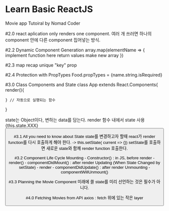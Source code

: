 # Learn Basic ReactJS

Movie app Tutoiral
by Nomad Coder

#2.0
react aplication only renders one component.
여러 개 쓰러면 하나의 component 안에 다른 component 집어넣는 방식.

#2.2 Dynamic Component Generation
array.map(elementName => {
implement function here
return values make new array
})

#2.3 map recap
unique "key" prop

#2.4 Protection with PropTypes
Food.propTypes = {name.string.isRequired}

#3.0 Class Components and State
class App extends React.Components{
render(){

    } // 자동으로 실행되는 함수

}

state는 Object이다, 변하는 data를 담는다.
render 함수 내에서 state 사용 {this.state.XXX}
<button onClick={this.add}>

#3.1 All you need to know about State
state를 변경하고자 할때 react가 render function를 다시 호출하게 해야 한다.
-> this.setState( current => {})
setState를 호출하면 새로운 state와 함께 render function 호출한다.

#3.2 Component Life Cycle
Mounting - Constructor() : in JS, before render - render() - componentDidMount() : after render
Updating (When State Changed by setState) - render - componentDidUpdate() : after render
Unmounting - componentWillUnmount()

#3.3 Planning the Movie Component
미래에 쓸 state를 미리 선언하는 것은 필수가 아니다.

#4.0 Fetching Movies from API
axios : fetch 위에 있는 작은 layer
